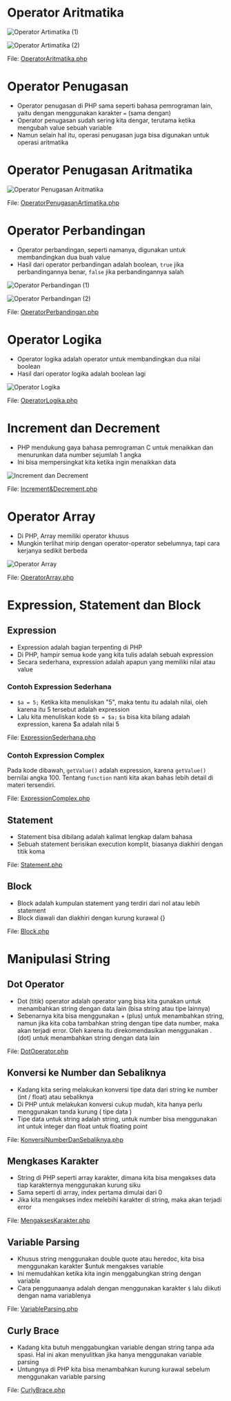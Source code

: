 # Operator Aritmatika

![Operator Artimatika (1)](/PHP%20Dasar/06%20-%20Operator/Picture%201.PNG "Operator Artimatika (1)")

![Operator Artimatika (2)](/PHP%20Dasar/06%20-%20Operator/Picture%202.PNG "Operator Artimatika (2)")

File: [OperatorAritmatika.php](/PHP%20Dasar/06%20-%20Operator/OperatorAritmatika.php)

# Operator Penugasan

- Operator penugasan di PHP sama seperti bahasa pemrograman lain, yaitu dengan menggunakan karakter `=` (sama dengan)
- Operator penugasan sudah sering kita dengar, terutama ketika mengubah value sebuah variable
- Namun selain hal itu, operasi penugasan juga bisa digunakan untuk operasi aritmatika

# Operator Penugasan Aritmatika

![Operator Penugasan Aritmatika](/PHP%20Dasar/06%20-%20Operator/Picture%203.PNG "Operator Penugasan Aritmatika")

File: [OperatorPenugasanArtimatika.php](/PHP%20Dasar/06%20-%20Operator/OperatorPenugasanAritmatika.php)

# Operator Perbandingan

- Operator perbandingan, seperti namanya, digunakan untuk membandingkan dua buah value
- Hasil dari operator perbandingan adalah boolean, `true` jika perbandingannya benar, `false` jika perbandingannya salah

![Operator Perbandingan (1)](/PHP%20Dasar/06%20-%20Operator/Picture%204.PNG "Operator Perbandingan (1)")

![Operator Perbandingan (2)](/PHP%20Dasar/06%20-%20Operator/Picture%205.PNG "Operator Perbandingan (2)")

File: [OperatorPerbandingan.php](/PHP%20Dasar/06%20-%20Operator/OperatorPerbandingan.php)

# Operator Logika

- Operator logika adalah operator untuk membandingkan dua nilai boolean
- Hasil dari operator logika adalah boolean lagi

![Operator Logika](/PHP%20Dasar/06%20-%20Operator/Picture%206.PNG "Operator Logika")

File: [OperatorLogika.php](/PHP%20Dasar/06%20-%20Operator/OperatorLogika.php)

# Increment dan Decrement

- PHP mendukung gaya bahasa pemrograman C untuk menaikkan dan menurunkan data number sejumlah 1 angka
- Ini bisa mempersingkat kita ketika ingin menaikkan data

![Increment dan Decrement](/PHP%20Dasar/06%20-%20Operator/Picture%207.PNG "Increment dan Decrement")

File: [Increment&Decrement.php](/PHP%20Dasar/06%20-%20Operator/IncrementAndDecrement.php)

# Operator Array

- Di PHP, Array memiliki operator khusus
- Mungkin terlihat mirip dengan operator-operator sebelumnya, tapi cara kerjanya sedikit berbeda

![Operator Array](/PHP%20Dasar/06%20-%20Operator/Picture%208.PNG "Operator Array")

File: [OperatorArray.php](/PHP%20Dasar/06%20-%20Operator/OperatorArray.php)

# Expression, Statement dan Block

## Expression

- Expression adalah bagian terpenting di PHP
- Di PHP, hampir semua kode yang kita tulis adalah sebuah expression
- Secara sederhana, expression adalah apapun yang memiliki nilai atau value

### Contoh Expression Sederhana

- `$a = 5;` Ketika kita menuliskan "5", maka tentu itu adalah nilai, oleh karena itu 5 tersebut adalah expression
- Lalu kita menuliskan kode `$b = $a;` `$a` bisa kita bilang adalah expression, karena $a adalah nilai 5

File: [ExpressionSederhana.php](/PHP%20Dasar/06%20-%20Operator/ExpressionSederhana.php)

### Contoh Expression Complex

Pada kode dibawah, `getValue()` adalah expression, karena `getValue()` bernilai angka 100. Tentang `function` nanti kita akan bahas lebih detail di materi tersendiri.


File: [ExpressionComplex.php](/PHP%20Dasar/06%20-%20Operator/ExpressionComplex.php)

## Statement

- Statement bisa dibilang adalah kalimat lengkap dalam bahasa
- Sebuah statement berisikan execution komplit, biasanya diakhiri dengan titik koma

File: [Statement.php](/PHP%20Dasar/06%20-%20Operator/Statement.php)

## Block

- Block adalah kumpulan statement yang terdiri dari nol atau lebih statement
- Block diawali dan diakhiri dengan kurung kurawal {}

File: [Block.php](/PHP%20Dasar/06%20-%20Operator/Block.php)

# Manipulasi String

## Dot Operator

- Dot (titik) operator adalah operator yang bisa kita gunakan untuk menambahkan string dengan data lain (bisa string atau tipe lainnya)
- Sebenarnya kita bisa menggunakan + (plus) untuk menambahkan string, namun jika kita coba tambahkan string dengan tipe data number, maka akan terjadi error. Oleh karena itu direkomendasikan menggunakan . (dot) untuk menambahkan string dengan data lain

File: [DotOperator.php](/PHP%20Dasar/06%20-%20Operator/DotOperator.php)

## Konversi ke Number dan Sebaliknya

- Kadang kita sering melakukan konversi tipe data dari string ke number (int / float) atau sebaliknya 
- Di PHP untuk melakukan konversi cukup mudah, kita hanya perlu menggunakan tanda kurung ( tipe data )
- Tipe data untuk string adalah string, untuk number bisa menggunakan int untuk integer dan float untuk floating point

File: [KonversiNumberDanSebaliknya.php](/PHP%20Dasar/06%20-%20Operator/KonversiNumberDanSebaliknya.php)

## Mengkases Karakter

- String di PHP seperti array karakter, dimana kita bisa mengakses data tiap karakternya menggunakan kurung siku
- Sama seperti di array, index pertama dimulai dari 0
- Jika kita mengakses index melebihi karakter di string, maka akan terjadi error

File: [MengaksesKarakter.php](/PHP%20Dasar/06%20-%20Operator/MengaksesKarakter.php)

## Variable Parsing

- Khusus string menggunakan double quote atau heredoc, kita bisa menggunakan karakter $untuk mengakses variable
- Ini memudahkan ketika kita ingin menggabungkan string dengan variable
- Cara penggunaanya adalah dengan menggunakan karakter `$` lalu diikuti dengan nama variablenya

File: [VariableParsing.php](/PHP%20Dasar/06%20-%20Operator/VariableParsing.php)

## Curly Brace

- Kadang kita butuh menggabungkan variable dengan string tanpa ada spasi. Hal ini akan menyulitkan jika hanya menggunakan variable parsing
- Untungnya di PHP kita bisa menambahkan kurung kurawal sebelum menggunakan variable parsing

File: [CurlyBrace.php](/PHP%20Dasar/06%20-%20Operator/CurlyBrace.php)

